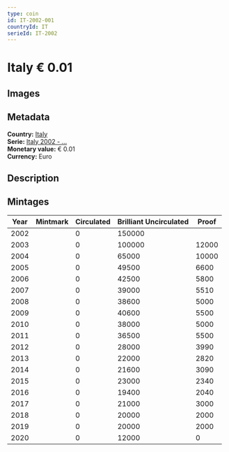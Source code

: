 ```yaml
---
type: coin
id: IT-2002-001
countryId: IT
serieId: IT-2002
---
```


# Italy € 0.01

## Images


## Metadata

**Country:** [Italy](../index.md)\
**Serie:** [Italy 2002 - ...](index.md)\
**Monetary value:** € 0.01\
**Currency:** Euro

## Description


## Mintages

| Year | Mintmark | Circulated | Brilliant Uncirculated | Proof |
| ---- | -------- | ---------- | ---------------------- | ----- |
| 2002 |  | 0| 150000 |  |
| 2003 |  | 0| 100000 | 12000 |
| 2004 |  | 0| 65000 | 10000 |
| 2005 |  | 0| 49500 | 6600 |
| 2006 |  | 0| 42500 | 5800 |
| 2007 |  | 0| 39000 | 5510 |
| 2008 |  | 0| 38600 | 5000 |
| 2009 |  | 0| 40600 | 5500 |
| 2010 |  | 0| 38000 | 5000 |
| 2011 |  | 0| 36500 | 5500 |
| 2012 |  | 0| 28000 | 3990 |
| 2013 |  | 0| 22000 | 2820 |
| 2014 |  | 0| 21600 | 3090 |
| 2015 |  | 0| 23000 | 2340 |
| 2016 |  | 0| 19400 | 2040 |
| 2017 |  | 0| 21000 | 3000 |
| 2018 |  | 0| 20000 | 2000 |
| 2019 |  | 0| 20000 | 2000 |
| 2020 |  | 0| 12000 | 0 |
